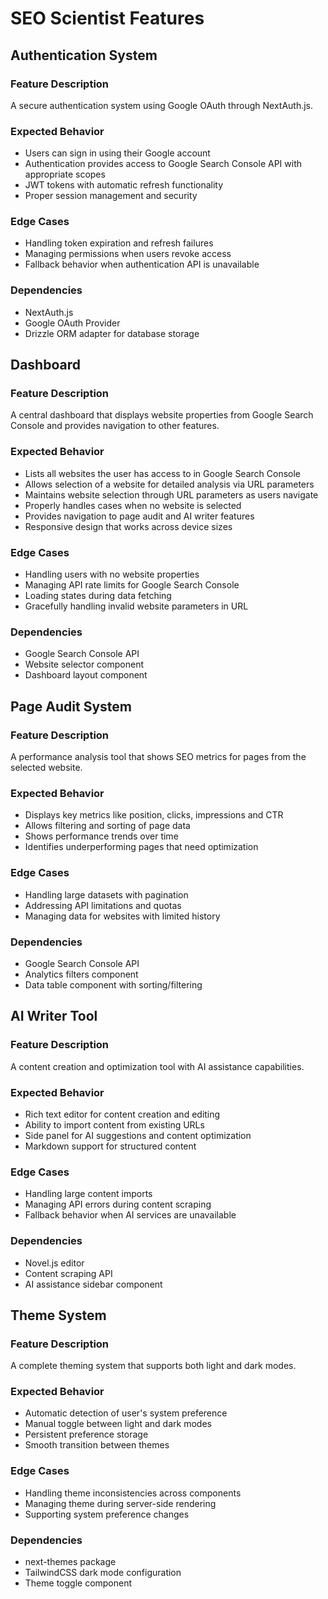 # SEO Scientist Features

## Authentication System

### Feature Description
A secure authentication system using Google OAuth through NextAuth.js.

### Expected Behavior
- Users can sign in using their Google account
- Authentication provides access to Google Search Console API with appropriate scopes
- JWT tokens with automatic refresh functionality
- Proper session management and security

### Edge Cases
- Handling token expiration and refresh failures
- Managing permissions when users revoke access
- Fallback behavior when authentication API is unavailable

### Dependencies
- NextAuth.js
- Google OAuth Provider
- Drizzle ORM adapter for database storage

## Dashboard

### Feature Description
A central dashboard that displays website properties from Google Search Console and provides navigation to other features.

### Expected Behavior
- Lists all websites the user has access to in Google Search Console
- Allows selection of a website for detailed analysis via URL parameters
- Maintains website selection through URL parameters as users navigate
- Properly handles cases when no website is selected
- Provides navigation to page audit and AI writer features
- Responsive design that works across device sizes

### Edge Cases
- Handling users with no website properties
- Managing API rate limits for Google Search Console
- Loading states during data fetching
- Gracefully handling invalid website parameters in URL

### Dependencies
- Google Search Console API
- Website selector component
- Dashboard layout component

## Page Audit System

### Feature Description
A performance analysis tool that shows SEO metrics for pages from the selected website.

### Expected Behavior
- Displays key metrics like position, clicks, impressions and CTR
- Allows filtering and sorting of page data
- Shows performance trends over time
- Identifies underperforming pages that need optimization

### Edge Cases
- Handling large datasets with pagination
- Addressing API limitations and quotas
- Managing data for websites with limited history

### Dependencies
- Google Search Console API
- Analytics filters component
- Data table component with sorting/filtering

## AI Writer Tool

### Feature Description
A content creation and optimization tool with AI assistance capabilities.

### Expected Behavior
- Rich text editor for content creation and editing
- Ability to import content from existing URLs
- Side panel for AI suggestions and content optimization
- Markdown support for structured content

### Edge Cases
- Handling large content imports
- Managing API errors during content scraping
- Fallback behavior when AI services are unavailable

### Dependencies
- Novel.js editor
- Content scraping API
- AI assistance sidebar component

## Theme System

### Feature Description
A complete theming system that supports both light and dark modes.

### Expected Behavior
- Automatic detection of user's system preference
- Manual toggle between light and dark modes
- Persistent preference storage
- Smooth transition between themes

### Edge Cases
- Handling theme inconsistencies across components
- Managing theme during server-side rendering
- Supporting system preference changes

### Dependencies
- next-themes package
- TailwindCSS dark mode configuration
- Theme toggle component 